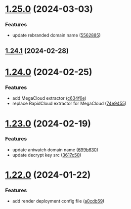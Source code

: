 # [1.25.0](https://github.com/ghoshRitesh12/aniwatch-api/compare/v1.24.1...v1.25.0) (2024-03-03)


### Features

* update rebranded domain name ([5562885](https://github.com/ghoshRitesh12/aniwatch-api/commit/5562885184e892743f14df199a21d9521deeb989))



## [1.24.1](https://github.com/ghoshRitesh12/aniwatch-api/compare/v1.24.0...v1.24.1) (2024-02-28)



# [1.24.0](https://github.com/ghoshRitesh12/aniwatch-api/compare/v1.23.0...v1.24.0) (2024-02-25)


### Features

* add MegaCloud extractor ([c634f6e](https://github.com/ghoshRitesh12/aniwatch-api/commit/c634f6e560bdb3b8dec2333439a3e285813e6532))
* replace RapidCloud extractor for MegaCloud ([74e9455](https://github.com/ghoshRitesh12/aniwatch-api/commit/74e9455890c176e51f89e59a9bc909cd959dc09f))



# [1.23.0](https://github.com/ghoshRitesh12/aniwatch-api/compare/v1.22.0...v1.23.0) (2024-02-19)


### Features

* update aniwatch domain name ([699b630](https://github.com/ghoshRitesh12/aniwatch-api/commit/699b630c4b66415222b0bb76e570ccfbedba0c75))
* update decrypt key src ([3617c50](https://github.com/ghoshRitesh12/aniwatch-api/commit/3617c500d6780353b660e4e50040c9c80c9dbc45))



# [1.22.0](https://github.com/ghoshRitesh12/aniwatch-api/compare/v1.21.4...v1.22.0) (2024-01-22)


### Features

* add render deployment config file ([a0cdb59](https://github.com/ghoshRitesh12/aniwatch-api/commit/a0cdb59f74d6f1994ba84faa6430933edb505182))



